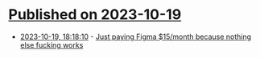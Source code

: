 # [Published on 2023-10-19](index.md)

* [2023-10-19, 18:18:10](https://lobste.rs/s/wdqpcw/just_paying_figma_15_month_because) - [Just paying Figma $15/month because nothing else fucking works](https://fasterthanli.me/articles/just-paying-figma-15-dollars)
